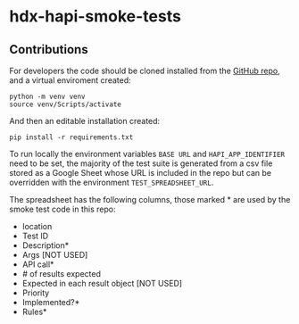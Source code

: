 # hdx-hapi-smoke-tests

## Contributions

For developers the code should be cloned installed from the [GitHub repo](https://github.com/OCHA-DAP/hdx-hapi-smoke-tests), and a virtual enviroment created:

```shell
python -m venv venv
source venv/Scripts/activate
```

And then an editable installation created:

```shell
pip install -r requirements.txt
```

To run locally the environment variables `BASE URL` and `HAPI_APP_IDENTIFIER` need to be set, the majority of the test suite is generated from a csv file stored as a Google Sheet whose URL is included in the repo but can be overridden with the environment `TEST_SPREADSHEET_URL`.

The spreadsheet has the following columns, those marked * are used by the smoke test code in this repo:

* location
* Test ID
* Description*
* Args [NOT USED]
* API call*
* \# of results expected
* Expected in each result object [NOT USED]
* Priority
* Implemented?*
* Rules*

